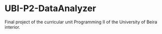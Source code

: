 # UBI-P2-DataAnalyzer
 Final project of the curricular unit Programming II of the University of Beira interior.
